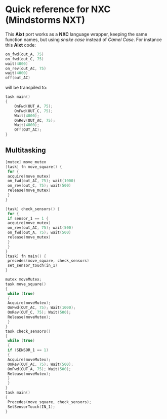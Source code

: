# Quick reference for NXC (Mindstorms NXT)

This **Aixt** port works as a **NXC** language wrapper, keeping the same function names, but using _snake case_ instead of _Camel Case_. For instance this **Aixt** code:

```go
on_fwd(out_A, 75)
on_fwd(out_C, 75)
wait(4000)
on_rev(out_AC, 75)
wait(4000)
off(out_AC)
```
will be transpiled to:

```c
task main()
{
    OnFwd(OUT_A, 75);
    OnFwd(OUT_C, 75);
    Wait(4000);
    OnRev(OUT_AC, 75);
    Wait(4000);
    Off(OUT_AC);
}
```

## Multitasking
```go
[mutex] move_mutex
[task] fn move_square() {
 for {
 acquire(move_mutex)
 on_fwd(out_AC, 75); wait(1000)
 on_rev(out_C, 75); wait(500)
 release(move_mutex)
 }
}

[task] check_sensors() {
 for {
 if sensor_1 == 1 {
 acquire(move_mutex)
 on_rev(out_AC, 75); wait(500)
 on_fwd(out_A, 75); wait(500)
 release(move_mutex)
 }
 }
}
[task] fn main() {
 precedes(move_square, check_sensors)
 set_sensor_touch(in_1)
}
```

```c
mutex moveMutex;
task move_square()
{
 while (true)
 {
 Acquire(moveMutex);
 OnFwd(OUT_AC, 75); Wait(1000);
 OnRev(OUT_C, 75); Wait(500);
 Release(moveMutex);
 }
}
task check_sensors()
{
 while (true)
 {
 if (SENSOR_1 == 1)
 {
 Acquire(moveMutex);
 OnRev(OUT_AC, 75); Wait(500);
 OnFwd(OUT_A, 75); Wait(500);
 Release(moveMutex);
 }
 }
}
task main()
{
 Precedes(move_square, check_sensors);
 SetSensorTouch(IN_1);
}

```
